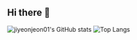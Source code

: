 ## Hi there 👋
![jiyeonjeon01's GitHub stats](https://github-readme-stats.vercel.app/api?username=anuraghazra&show_icons=true&theme=omni)
![Top Langs](https://github-readme-stats.vercel.app/api/top-langs/?username=jiyeonjeon01&layout=compact)
<!--
**jiyeonjeon01/jiyeonjeon01** is a ✨ _special_ ✨ repository because its `README.md` (this file) appears on your GitHub profile.

Here are some ideas to get you started:

- 🔭 I’m currently working on ...
- 🌱 I’m currently learning ...
- 👯 I’m looking to collaborate on ...
- 🤔 I’m looking for help with ...
- 💬 Ask me about ...
- 📫 How to reach me: ...
- 😄 Pronouns: ...
- ⚡ Fun fact: ...
-->
